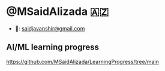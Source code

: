 # @MSaidAlizada 	:azerbaijan:

- :e-mail:: saidjavanshir@gmail.com

## AI/ML learning progress

https://github.com/MSaidAlizada/LearningProgress/tree/main
